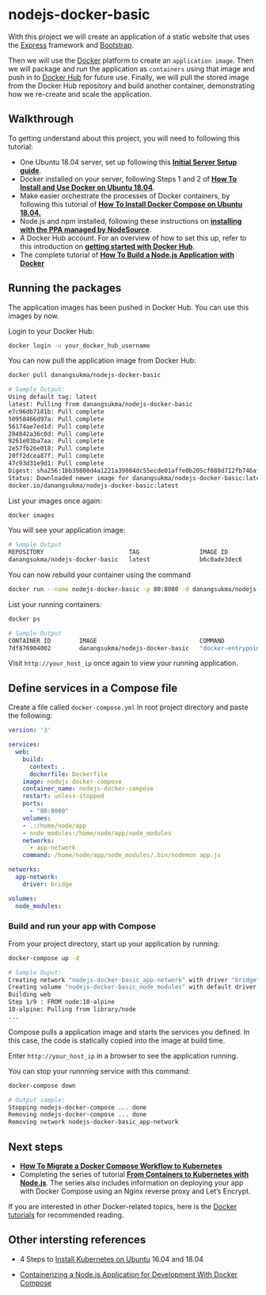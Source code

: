 # nodejs-docker-basic

With this project we will create an application of a static website that uses the [Express](https://expressjs.com/) framework and [Bootstrap](https://getbootstrap.com/). 

Then we will use the [Docker](https://www.docker.com/) platform to create an `application image`. Then we will package and run the application as `containers` using that image and push in to [Docker Hub](https://hub.docker.com/) for future use. Finally, we will pull the stored image from the Docker Hub repository and build another container, demonstrating how we re-create and scale the application.  

## Walkthrough
To getting understand about this project, you will need to following this tutorial:
- One Ubuntu 18.04 server, set up following this [**Initial Server Setup guide**](https://www.digitalocean.com/community/tutorials/initial-server-setup-with-ubuntu-18-04).
- Docker installed on your server, following Steps 1 and 2 of [**How To Install and Use Docker on Ubuntu 18.04**](https://www.digitalocean.com/community/tutorials/how-to-install-and-use-docker-on-ubuntu-18-04).
- Make easier orchestrate the processes of Docker containers, by following this tutorial of [**How To Install Docker Compose on Ubuntu 18.04.**](https://www.digitalocean.com/community/tutorials/how-to-install-docker-compose-on-ubuntu-18-04)
- Node.js and npm installed, following these instructions on [**installing with the PPA managed by NodeSource**](https://www.digitalocean.com/community/tutorials/how-to-install-node-js-on-ubuntu-18-04#installing-using-a-ppa).
- A Docker Hub account. For an overview of how to set this up, refer to this introduction on [**getting started with Docker Hub**](https://docs.docker.com/docker-hub/).
- The complete tutorial of [**How To Build a Node.js Application with Docker**](https://www.digitalocean.com/community/tutorials/how-to-build-a-node-js-application-with-docker)

## Running the packages
The application images has been pushed in Docker Hub. You can use this images by now.

Login to your Docker Hub:

```bash
docker login -u your_docker_hub_username
```

You can now pull the application image from Docker Hub:

```bash
docker pull danangsukma/nodejs-docker-basic
```
```bash
# Sample Output:
Using default tag: latest
latest: Pulling from danangsukma/nodejs-docker-basic
e7c96db7181b: Pull complete
50958466d97a: Pull complete
56174ae7ed1d: Pull complete
284842a36c0d: Pull complete
9261e03ba7aa: Pull complete
2e57fb26e018: Pull complete
20ff2dcea87f: Pull complete
47c93d31e9d1: Pull complete
Digest: sha256:1bb39800d4a1221a39084dc55ecde01affe0b205cf088d712fb746afb927baa3
Status: Downloaded newer image for danangsukma/nodejs-docker-basic:latest
docker.io/danangsukma/nodejs-docker-basic:latest
```

List your images once again:

```bash
docker images
```

You will see your application image:

```bash
# Sample Output
REPOSITORY                        TAG                 IMAGE ID            CREATED             SIZE
danangsukma/nodejs-docker-basic   latest              b6c0ade3dec6        24 minutes ago      78.8MB
```

You can now rebuild your container using the command

```bash
docker run --name nodejs-docker-basic -p 80:8080 -d danangsukma/nodejs-docker-basic
```

List your running containers:

```bash
docker ps
```

```bash
# Sample Output
CONTAINER ID        IMAGE                             COMMAND                  CREATED             STATUS              PORTS                  NAMES
7df876904002        danangsukma/nodejs-docker-basic   "docker-entrypoint.s…"   37 seconds ago      Up 33 seconds       0.0.0.0:80->8080/tcp   nodejs-docker-basic
```

Visit `http://your_host_ip` once again to view your running application.

##  Define services in a Compose file
Create a file called `docker-compose.yml` in root project directory and paste the following:

```yaml
version: '3'

services:
  web:
    build:
      context: .
      dockerfile: Dockerfile
    image: nodejs-docker-compose
    container_name: nodejs-docker-compose
    restart: unless-stopped
    ports:
      - "80:8080"
    volumes:
    - .:/home/node/app
    - node_modules:/home/node/app/node_modules
    networks:
      - app-network
    command: /home/node/app/node_modules/.bin/nodemon app.js

networks:
  app-network:
    driver: bridge

volumes:
  node_modules:  
```

### Build and run your app with Compose
From your project directory, start up your application by running:

```bash
docker-compose up -d
```
```bash
# Sample Ouput:
Creating network "nodejs-docker-basic_app-network" with driver "bridge"
Creating volume "nodejs-docker-basic_node_modules" with default driver
Building web
Step 1/9 : FROM node:10-alpine
10-alpine: Pulling from library/node
...
```

Compose pulls a application image and starts the services you defined. In this case, the code is statically copied into the image at build time.

Enter `http://your_host_ip` in a browser to see the application running.

You can stop your runnning service with this command:

```bash
docker-compose down
```

```bash
# Output sample:
Stopping nodejs-docker-compose ... done
Removing nodejs-docker-compose ... done
Removing network nodejs-docker-basic_app-network
```

## Next steps
- [**How To Migrate a Docker Compose Workflow to Kubernetes**](https://www.digitalocean.com/community/tutorials/how-to-migrate-a-docker-compose-workflow-to-kubernetes)
- Completing the series of tutorial [**From Containers to Kubernetes with Node.js**](https://www.digitalocean.com/community/tutorial_series/from-containers-to-kubernetes-with-node-js).  The series also includes information on deploying your app with Docker Compose using an Nginx reverse proxy and Let’s Encrypt.

If you are interested in other Docker-related topics, here is the [Docker tutorials](https://www.digitalocean.com/community/tags/docker/tutorials) for recommended reading.


## Other intersting references
- 4 Steps to [Install Kubernetes on Ubuntu](https://matthewpalmer.net/kubernetes-app-developer/articles/install-kubernetes-ubuntu-tutorial.html) 16.04 and 18.04

- [Containerizing a Node.js Application for Development With Docker Compose](https://www.digitalocean.com/community/tutorials/containerizing-a-node-js-application-for-development-with-docker-compose)
